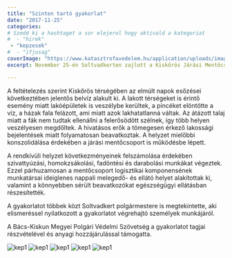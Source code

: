 ```yaml
---
title: "Szinten tartó gyakorlat"
date: "2017-11-25"
categories:
# Szedd ki a hashtaget a sor elejerol hogy aktivald a kategoriat
#  - "hirek"
 - "kepzesek"
#  - "ifjusag"
coverImage: "https://www.katasztrofavedelem.hu/application/uploads/images/header/767934.jpg"
excerpt: November 25-én Soltvadkerten zajlott a Kiskőrös Járási Mentőcsoportok éves szinten tartó gyakorlata. 

---
```

A feltételezés szerint Kiskőrös térségében az elmúlt napok esőzései következtében jelentős belvíz alakult ki. A lakott térségeket is érintő esemény miatt lakóépületek is veszélybe kerültek, a pincéket elöntötte a víz, a házak fala felázott, ami miatt azok lakhatatlanná váltak. Az átázott talaj miatt a fák nem tudtak ellenállni a felerősödött szélnek, így több helyen veszélyesen megdőltek. A hivatásos erők a tömegesen érkező lakossági bejelentések miatt folyamatosan beavatkoztak. A helyzet mielőbbi konszolidálása érdekében a járási mentőcsoport is működésbe lépett.

A rendkívüli helyzet következményeinek felszámolása érdekében szivattyúzási, homokzsákolási, fadöntési és darabolási munkákat végeztek. Ezzel párhuzamosan a mentőcsoport logisztikai komponensének munkatársai ideiglenes nappali melegedő- és ellátó helyet alakítottak ki, valamint a könnyebben sérült beavatkozókat egészségügyi ellátásban részesítették.

A gyakorlatot többek közt Soltvadkert polgármestere is megtekintette, aki elismeréssel nyilatkozott a gyakorlatot végrehajtó személyek munkájáról.

A Bács-Kiskun Megyei Polgári Védelmi Szövetség a gyakorlatot tagjai részvételével és anyagi hozzájárulással támogatta.

![kep1](/images/403897.jpeg)
![kep1](/images/403898.jpeg)
![kep1](/images/403899.jpeg)
![kep1](/images/403900.jpeg)
![kep1](/images/403901.jpeg)
